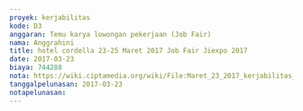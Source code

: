 ```yaml
---
proyek: kerjabilitas
kode: D3
anggaran: Temu karya lowongan pekerjaan (Job Fair)
nama: Anggrahini
title: hotel cordella 23-25 Maret 2017 Job Fair Jiexpo 2017
date: 2017-03-23
biaya: 744288
nota: https://wiki.ciptamedia.org/wiki/File:Maret_23_2017_kerjabilitas_D3_hotel_inok.pdf
tanggalpelunasan: 2017-03-23
notapelunasan:
---
```

